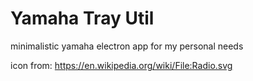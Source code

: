 # Yamaha Tray Util

minimalistic yamaha electron app for my personal needs

icon from: https://en.wikipedia.org/wiki/File:Radio.svg